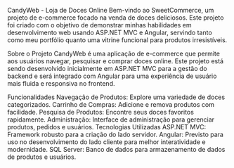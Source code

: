 CandyWeb - Loja de Doces Online
Bem-vindo ao SweetCommerce, um projeto de e-commerce focado na venda de doces deliciosos. Este projeto foi criado com o objetivo de demonstrar minhas habilidades em desenvolvimento web usando ASP.NET MVC e Angular, servindo tanto como meu portfólio quanto uma vitrine funcional para produtos irresistíveis.

Sobre o Projeto
CandyWeb é uma aplicação de e-commerce que permite aos usuários navegar, pesquisar e comprar doces online. Este projeto está sendo desenvolvido inicialmente em ASP.NET MVC para a gestão do backend e será integrado com Angular para uma experiência de usuário mais fluida e responsiva no frontend.

Funcionalidades
Navegação de Produtos: Explore uma variedade de doces categorizados.
Carrinho de Compras: Adicione e remova produtos com facilidade.
Pesquisa de Produtos: Encontre seus doces favoritos rapidamente.
Administração: Interface de administração para gerenciar produtos, pedidos e usuários.
Tecnologias Utilizadas
ASP.NET MVC: Framework robusto para a criação do lado servidor.
Angular: Previsto para uso no desenvolvimento do lado cliente para melhor interatividade e modernidade.
SQL Server: Banco de dados para armazenamento de dados de produtos e usuários.
